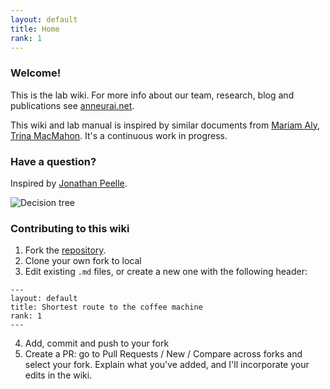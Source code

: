 ```yaml
---
layout: default
title: Home
rank: 1
---
```


### Welcome!
This is the lab wiki. For more info about our team, research, blog and publications see [anneurai.net](https://anneurai.net).

This wiki and lab manual is inspired by similar documents from [Mariam Aly](https://osf.io/mdh87/wiki/home/), [Trina MacMahon](https://d1uqjtzsuwlnsf.cloudfront.net/wp-content/uploads/sites/163/2016/11/McMahon_UW_Compact_Example.pdf). It's a continuous work in progress.


### Have a question?
Inspired by [Jonathan Peelle](https://github.com/jpeelle/peellelab_manual/blob/master/figures/lab_decision_tree.pdf).

![Decision tree](https://github.com/anne-urai/lab_wiki/blob/main/lab_decision_tree.png?raw=true)

### Contributing to this wiki
1. Fork the [repository](https://github.com/anne-urai/lab_wiki).
2. Clone your own fork to local
3. Edit existing `.md` files, or create a new one with the following header:
```
--- 
layout: default
title: Shortest route to the coffee machine
rank: 1
---
```
4. Add, commit and push to your fork
5. Create a PR: go to Pull Requests / New / Compare across forks and select your fork. Explain what you've added, and
 I'll incorporate your edits in the wiki.